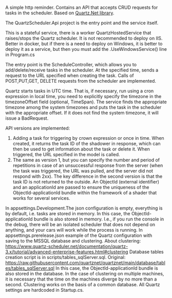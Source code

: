 A simple http reminder. Contains an API that accepts CRUD requests for tasks in the scheduler. Based on [Quartz.Net library](https://github.com/quartznet/quartznet).

The QuartzScheduler.Api project is the entry point and the service itself.

This is a stateful service, there is a worker QuartzHostedService that raises/stops the Quartz scheduler. It is not recommended to deploy on IIS. Better in docker, but if there is a need to deploy on Windows, it is better to deploy it as a service, but then you must add the .UseWindowsService() line in Program.cs

The entry point is the ScheduleController, which allows you to add/delete/receive tasks in the scheduler. At the specified time, sends a request to the URL specified when creating the task. Calls of POST,PUT,GET, DELETE requests from the scheduler are implemented.

Quartz starts tasks in UTC time. That is, if necessary, run using a cron expression in local time, you need to explicitly specify the timezone in the timezoneOffset field (optional, TimeSpan). The service finds the appropriate timezone among the system timezones and puts the task in the scheduler with the appropriate offset. If it does not find the system timezone, it will issue a BadRequest.

API versions are implemented:
1. Adding a task for triggering by crown expression or once in time. When created, it returns the task ID of the shadower in response, which can then be used to get information about the task or delete it. When triggered, the URL specified in the model is called.
2. The same as version 1, but you can specify the number and period of repetitions in case of an unsuccessful response from the server (when the task was triggered, the URL was pulled, and the server did not respond with 2xx). The key difference in the second version is that the task ID is not returned to the outside. An ObjectId (external identifier) and an applicationId are passed to ensure the uniqueness of the ObjectId-applicationId bundle within the framework of a shader that works for several services.

In appsettings.Development.The json configuration is empty, everything is by default, i.e. tasks are stored in memory. In this case, the ObjectId-applicationId bundle is also stored in memory. I.e., if you run the console in the debug, there will be an isolated scheduler that does not depend on anything, and your cars will work while the process is running.
In appsettings.prerelease.json example of the Quartz configuration with saving to the MSSQL database and clustering. About clustering: https://www.quartz-scheduler.net/documentation/quartz-3.x/tutorial/advanced-enterprise-features.html#clustering
Database tables creation script is in scripts/tables_sqlServer.sql. Original: https://raw.githubusercontent.com/quartznet/quartznet/main/database/tables/tables_sqlServer.sql
In this case, the ObjectId-applicationId bundle is also stored in the database.
In the case of clustering on multiple machines, it is necessary that the time on the machines diverge by no more than a second. Clustering works on the basis of a common database.
All Quartz settings are hardcoded in Startup.cs.
